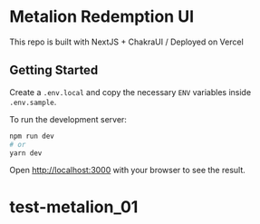 # Metalion Redemption UI

This repo is built with NextJS + ChakraUI / Deployed on Vercel

## Getting Started

Create a `.env.local` and copy the necessary `ENV` variables inside `.env.sample`.

To run the development server:

```bash
npm run dev
# or
yarn dev
```
Open [http://localhost:3000](http://localhost:3000) with your browser to see the result.


# test-metalion_01
